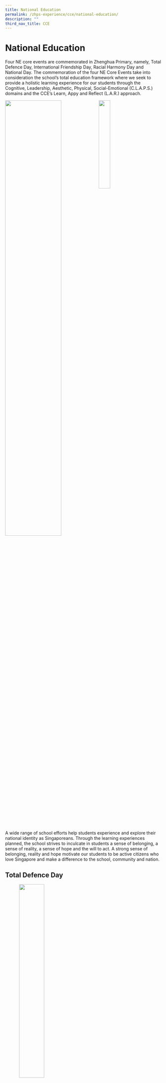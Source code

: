 ```yaml
---
title: National Education
permalink: /zhps-experience/cce/national-education/
description: ""
third_nav_title: CCE
---
```

# National Education

Four NE core events are commemorated in Zhenghua Primary, namely, Total Defence Day, International Friendship Day, Racial Harmony Day and National Day. The commemoration of the four NE Core Events take into consideration the school’s total education framework where we seek to provide a holistic learning experience for our students through the Cognitive, Leadership, Aesthetic, Physical, Social-Emotional (C.L.A.P.S.) domains and the CCE’s Learn, Appy and Reflect (L.A.R.) approach.


<img src="/images/ZHPS%20Experience/National%20Education/NE-Values.png" style="width:60%;float:left">
<img src="/images/ZHPS%20Experience/National%20Education/Learn-Apply-Reflect.png" style="width:27%;float:left">
<br clear="left">

A wide range of school efforts help students experience and explore their national identity as Singaporeans. Through the learning experiences planned, the school strives to inculcate in students a sense of belonging, a sense of reality, a sense of hope and the will to act. A strong sense of belonging, reality and hope motivate our students to be active citizens who love Singapore and make a difference to the school, community and nation.

## Total Defence Day

<img src="/images/ZHPS%20Experience/National%20Education/NE1.jpg" style="width:40%;margin-left:45px;" align = "left">
<img src="/images/ZHPS%20Experience/National%20Education/NE2.jpg" style="width:40%;margin-right:85px;" align = "right">

<br clear="left">


<center>P6 Students applying what they have learn through the <b><i>SGUnite!</i></b> Card Game</center>

<figure>
	<img src="/images/ZHPS%20Experience/National%20Education/NE3.jpg"
     style="width:50%">
<figcaption>
 Brownies promote the values in action based on the 6 pillars of Defence in the form of a BINGO Challenge
	</figcaption>
</figure>

<figure>
	<img src="/images/ZHPS%20Experience/National%20Education/Students%20reflect%20their%20contribution%20through%20Total%20Defence%20BINGO%20Challenge.png"
     style="width:50%">
<figcaption>
Students reflect on their contribution to total defence through the Total Defence BINGO Challenge
	</figcaption>
</figure>

<figure>
	<img src="/images/ZHPS%20Experience/National%20Education/NE4.png"
     style="width:70%">
<figcaption>
Red Cross created basic First Aid videos to promote civil defence.
	</figcaption>
</figure>

<figure>
	<img src="/images/ZHPS%20Experience/National%20Education/Everyone%20Mass%20Dance.png"
     style="width:70%">
<figcaption>
‘There’s A Part For Everyone’ Mass Dance
	</figcaption>
</figure>

## International Friendship Day

<img src="/images/ZHPS%20Experience/National%20Education/NE_15.png" style="width:35%;margin-left:105px;" align = "left">
<img src="/images/ZHPS%20Experience/National%20Education/NE_16.png" style="width:45%;margin-right:35px;" align = "right">

<br clear="left">

<figure>
	<img src="/images/ZHPS%20Experience/National%20Education/NE_17.png"
     style="width:100%">
<figcaption>
Commemoration of International Friendship Day Talk presented by our students from various countries of origin
	</figcaption>
</figure>

<img src="/images/ZHPS%20Experience/National%20Education/NE5.jpg" style="width:47%;margin-left:60px;" align = "left">
<img src="/images/ZHPS%20Experience/National%20Education/NE6.png" style="width:35%;margin-right:60px;" align = "right">

<br clear="left">


<center><i>Bookmark Exchange with MK Zhenghua</i></center>

## Racial Harmony Day

<img src="/images/ZHPS%20Experience/National%20Education/NE7.png" style="width:35%;margin-left:125px;" align = "left">
<img src="/images/ZHPS%20Experience/National%20Education/NE8.png" style="width:35%;margin-right:85px;" align = "right">

<br clear="left">


<img src="/images/ZHPS%20Experience/National%20Education/NE_18.png"
     style="width:50%">
		
<figure>
<img src="/images/ZHPS%20Experience/National%20Education/NE9.jpg"
     style="width:50%">
<figcaption>
Celebrating Diversity on Racial Harmony Day
	</figcaption>
</figure>

<figure>
<img src="/images/ZHPS%20Experience/National%20Education/Celebrating%20Diversity%20by%20Our%20Dancers.png" style="width:50%">
<figcaption>
Celebrating Diversity by Our Dancers
	</figcaption>
</figure>


## National Day


<img src="/images/ZHPS%20Experience/National%20Education/NE10.jpg" style="width:50%">  
<br>
<img src="/images/ZHPS%20Experience/National%20Education/NE_19.png" style="width:50%">  
<br>

<figure>
<img src="/images/ZHPS%20Experience/National%20Education/NE_20.png" style="width:58%">
<figcaption>
National Day Observance Ceremony led by the student leaders
</figcaption>
</figure>

|   |   |
|:-:|:-:|
| ![](/images/ZHPS%20Experience/National%20Education/NE11.png)  | <img src="/images/ZHPS%20Experience/National%20Education/NE12.jpg" style="width:69%"> |

<center><i>Mass Dance during National Day</i></center>


<figure>
<img src="/images/ZHPS%20Experience/National%20Education/NE_21.png" style="width:58%">
<figcaption>
Reciting The Pledge In Class
</figcaption>
</figure>


|   |   |
|:-:|:-:|
| <img src="/images/ZHPS%20Experience/National%20Education/NE13.jpg" style="width:64%">  | ![](/images/ZHPS%20Experience/National%20Education/NE14.jpg) |

<center><i>Students Donned in Red to Celebrate the Singapore Spirit!</i></center>

<figure>
<img src="/images/ZHPS%20Experience/National%20Education/NE_22.png" style="width:58%">
<figcaption>
National Day Long Service Award Winner: Mr Goh Boon Tiong
</figcaption>
</figure>

<figure>
<img src="/images/ZHPS%20Experience/National%20Education/NE_23.png" style="width:58%">
<figcaption>
National Day Long Service Award Winner: Mdm Noreha Mohd Taib
</figcaption>
</figure>